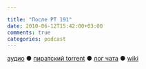```yaml
---

title: "После РТ 191"
date: 2010-06-12T15:42:00+03:00
comments: true
categories: podcast
---
```

[аудио](http://cdn.radio-t.com/rt191post.mp3) ● [пиратский torrent](http://pirates.radio-t.com/torrents/rt191post.mp3.torrent) ● [лог чата](http://chat.radio-t.com/logs/radio-t-191.html) ● [wiki](http://wiki.radio-t.com/%D0%9F%D0%BE%D1%81%D0%BB%D0%B5_%D0%A0%D0%A2_191)<audio src="http://cdn.radio-t.com/rt191post.mp3" preload="none">
